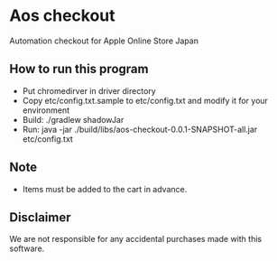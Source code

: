 # Aos checkout
Automation checkout for Apple Online Store Japan

## How to run this program
- Put chromedirver in driver directory
- Copy etc/config.txt.sample to etc/config.txt and modify it for your environment
- Build: ./gradlew shadowJar
- Run: java -jar ./build/libs/aos-checkout-0.0.1-SNAPSHOT-all.jar etc/config.txt


## Note
- Items must be added to the cart in advance.

## Disclaimer
We are not responsible for any accidental purchases made with this software.